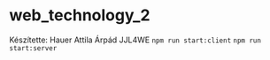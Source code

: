 # web_technology_2
Készítette: Hauer Attila Árpád
JJL4WE
 `npm run start:client`
 `npm run start:server`
